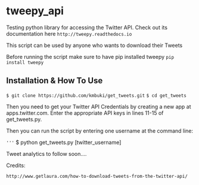 # tweepy_api
Testing python library for accessing the Twitter API.
Check out its documentation here
    `http://tweepy.readthedocs.io`

This script can be used by anyone who wants to download their Tweets

Before running the script make sure to have pip installed tweepy
    `pip install tweepy`


## Installation & How To Use

```$ git clone https://github.com/kmbuki/get_tweets.git```
```$ cd get_tweets```

Then you need to get your Twitter API Credentials by creating a new app at apps.twitter.com.
Enter the appropriate API keys in lines 11-15 of get_tweets.py.

Then you can run the script by entering one username at the command line:

```'''```
$ python get_tweets.py [twitter_username]



Tweet analytics to follow soon....



Credits:

`http://www.getlaura.com/how-to-download-tweets-from-the-twitter-api/`
